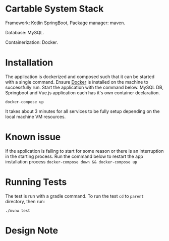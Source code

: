 # Cartable System Stack
 Framework: Kotlin SpringBoot, Package manager: maven.

Database: MySQL.

Containerization: Docker.


# Installation
The application is dockerized and composed such that it can be started with a single command.
Ensure [Docker](https://www.docker.com/) is installed on the machine to successfully run. Start the application with the command below.
MySQL DB, Springboot and Vue.js application each has it's own container declaration.


`docker-compose up`

It takes about 3 minutes for all services to be fully setup depending on the local machine VM resources.

# Known issue
If the application is failing to start for some reason or there is an interruption in the starting process. Run the command below to restart the app installation process
`docker-compose down && docker-compose up`


# Running Tests
The test is run with a gradle command. To run the test `cd` to `parent` directory, then run:

`./mvnw test`


# Design Note


